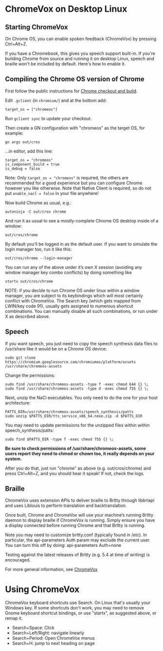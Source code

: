 # ChromeVox on Desktop Linux

## Starting ChromeVox

On Chrome OS, you can enable spoken feedback (ChromeVox) by pressing Ctrl+Alt+Z.

If you have a Chromebook, this gives you speech support built-in. If you're
building Chrome from source and running it on desktop Linux, speech and braille
won't be included by default. Here's how to enable it.

## Compiling the Chrome OS version of Chrome

First follow the public instructions for
[Chrome checkout and build](https://www.chromium.org/developers/how-tos/get-the-code).

Edit `.gclient` (in `chromium/`) and at the bottom add:

```
target_os = ["chromeos"]
```

Run `gclient sync` to update your checkout.

Then create a GN configuration with "chromeos" as the target OS, for example:

```
gn args out/cros
```

...in editor, add this line:

```
target_os = "chromeos"
is_component_build = true
is_debug = false
```

Note: Only ```target_os = "chromeos"``` is required, the others are recommended
for a good experience but you can configure Chrome however you like otherwise.
Note that Native Client is required, so do not put `enable_nacl = false` in
your file anywhere!

Now build Chrome as usual, e.g.:

```
autoninja -C out/cros chrome
```

And run it as usual to see a mostly-complete Chrome OS desktop inside
of a window:

```
out/cros/chrome
```

By default you'll be logged in as the default user. If you want to
simulate the login manager too, run it like this:

```
out/cros/chrome --login-manager
```

You can run any of the above under it’s own X session (avoiding any window
manager key combo conflicts) by doing something like

```
startx out/cros/chrome
```

NOTE: if you decide to run Chrome OS under linux within a window manager, you
are subject to its keybindings which will most certainly conflict with
ChromeVox. The Search key (which gets mapped from LWIN/key code 91), usually
gets assigned to numerous shortcut combinations. You can manually disable all
such combinations, or run under X as described above.

## Speech

If you want speech, you just need to copy the speech synthesis data files to
/usr/share like it would be on a Chrome OS device:

```
sudo git clone https://chromium.googlesource.com/chromiumos/platform/assets /usr/share/chromeos-assets
```

Change the permissions:

```
sudo find /usr/share/chromeos-assets -type f -exec chmod 644 {} \;
sudo find /usr/share/chromeos-assets -type d -exec chmod 755 {} \;
```

Next, unzip the NaCl executables. You only need to do the one for your host
architecture:

```
PATTS_DIR=/usr/share/chromeos-assets/speech_synthesis/patts
sudo unzip $PATTS_DIR/tts_service_x86_64.nexe.zip -d $PATTS_DIR
```

You may need to update permissions for the unzipped files within within
speech_synthesis/patts:

```
sudo find $PATTS_DIR -type f -exec chmod 755 {} \;
```

**Be sure to check permissions of /usr/share/chromeos-assets, some users report
they need to chmod or chown too, it really depends on your system.**

After you do that, just run "chrome" as above (e.g. out/cros/chrome) and press
Ctrl+Alt+Z, and you should hear it speak! If not, check the logs.

## Braille

ChromeVox uses extension APIs to deliver braille to Brltty through libbrlapi
and uses Liblouis to perform translation and backtranslation.

Once built, Chrome and ChromeVox will use your machine’s running Brltty
daemon to display braille if ChromeVox is running. Simply ensure you have a
display connected before running Chrome and that Brltty is running.

Note you may need to customize brltty.conf (typically found in /etc).
In particular, the api-parameters Auth param may exclude the current user.
You can turn this off by doing:
api-parameters Auth=none

Testing against the latest releases of Brltty (e.g. 5.4 at time of writing) is
encouraged.

For more general information, see [ChromeVox](chromevox.md)

# Using ChromeVox

ChromeVox keyboard shortcuts use Search. On Linux that's usually your Windows
key. If some shortcuts don't work, you may need to remove Gnome keyboard
shortcut bindings, or use "startx", as suggested above, or remap it.

* Search+Space: Click
* Search+Left/Right: navigate linearly
* Search+Period: Open ChromeVox menus
* Search+H: jump to next heading on page
